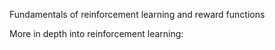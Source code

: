Fundamentals of reinforcement learning and reward functions

More in depth into reinforcement learning:
